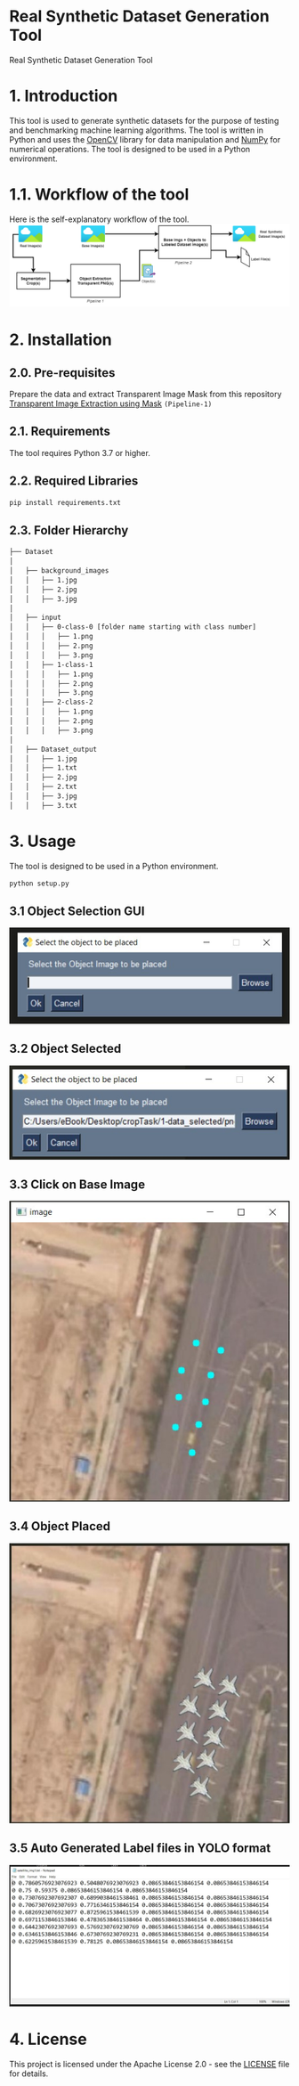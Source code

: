 # Real Synthetic Dataset Generation Tool
 Real Synthetic Dataset Generation Tool

# 1. Introduction
This tool is used to generate synthetic datasets for the purpose of testing and benchmarking machine learning algorithms. The tool is written in Python and uses the [OpenCV](https://opencv.org/) library for data manipulation and [NumPy](https://numpy.org/) for numerical operations. The tool is designed to be used in a Python environment.

# 1.1. Workflow of the tool
Here is the self-explanatory workflow of the tool.
![](./snips/workflow.png)

# 2. Installation

## 2.0. Pre-requisites
Prepare the data and extract Transparent Image Mask from this repository [Transparent Image Extraction using Mask](https://github.com/theshahzaib/Transparent-Image-Extraction-using-Mask.git) `(Pipeline-1)`

## 2.1. Requirements
The tool requires Python 3.7 or higher.

## 2.2. Required Libraries
```bash
pip install requirements.txt
```

## 2.3. Folder Hierarchy
```bash
├── Dataset
│
│   ├── background_images
│   │   ├── 1.jpg
│   │   ├── 2.jpg
│   │   ├── 3.jpg
│   
│   ├── input
│   │   ├── 0-class-0 [folder name starting with class number]
│   │   │   ├── 1.png
│   │   │   ├── 2.png
│   │   │   ├── 3.png
│   │   ├── 1-class-1
│   │   │   ├── 1.png
│   │   │   ├── 2.png
│   │   │   ├── 3.png
│   │   ├── 2-class-2
│   │   │   ├── 1.png
│   │   │   ├── 2.png
│   │   │   ├── 3.png
│   
│   ├── Dataset_output
│   │   ├── 1.jpg
│   │   ├── 1.txt
│   │   ├── 2.jpg
│   │   ├── 2.txt
│   │   ├── 3.jpg
│   │   ├── 3.txt
```


# 3. Usage
The tool is designed to be used in a Python environment. 

```bash
python setup.py
```

## 3.1 Object Selection GUI

![](./snips/obj_selection_gui.jpg)

## 3.2 Object Selected

![](./snips/obj_selection_gui_selected.jpg)

## 3.3 Click on Base Image

![](./snips/clicked.jpg)

## 3.4 Object Placed

![](./snips/data_output.jpg)

## 3.5 Auto Generated Label files in YOLO format

![](./snips/labels.jpg)


# 4. License
This project is licensed under the Apache License 2.0 - see the [LICENSE](LICENSE) file for details.


